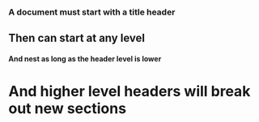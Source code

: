 ### A document must start with a title header

## Then can start at any level

#### And nest as long as the header level is lower

# And higher level headers will break out new sections
